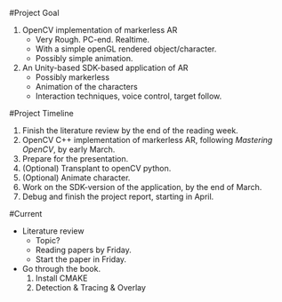 #Project Goal
1. OpenCV implementation of markerless AR
	- Very Rough. PC-end. Realtime.
	- With a simple openGL rendered object/character.
	- Possibly simple animation.
2. An Unity-based SDK-based application of AR
	- Possibly markerless
	- Animation of the characters 
	- Interaction techniques, voice control, target follow.  

#Project Timeline
1. Finish the literature review by the end of the reading week.  
2. OpenCV C++ implementation of markerless AR, following *Mastering OpenCV*, by early March.
3. Prepare for the presentation.
4. (Optional) Transplant to openCV python.
5. (Optional) Animate character.
5. Work on the SDK-version of the application, by the end of March.
6. Debug and finish the project report, starting in April.

#Current
- Literature review
	- Topic?
	- Reading papers by Friday.
	- Start the paper in Friday.
- Go through the book.
	1. Install CMAKE
	2. Detection & Tracing & Overlay